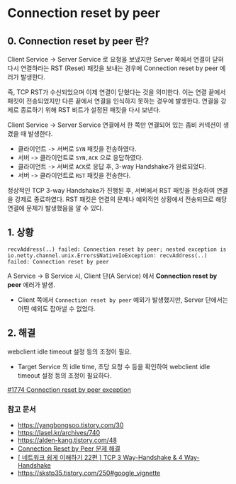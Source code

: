 # **Connection reset by peer**

## 0. Connection reset by peer 란? 

Client Service -> Server Service 로 요청을 보냈지만 Server 쪽에서 연결이 닫혀 다시 연결하라는 RST (Reset) 패킷을 보내는 경우에 Connection reset by peer 에러가 발생한다.

즉, TCP RST가 수신되었으며 이제 연결이 닫혔다는 것을 의미한다. 이는 연결 끝에서 패킷이 전송되었지만 다른 끝에서 연결을 인식하지 못하는 경우에 발생한다. 연결을 강제로 종료하기 위해 RST 비트가 설정된 패킷을 다시 보낸다.

Client Service -> Server Service 연결에서 한 쪽만 연결되어 있는 좀비 커넥션이 생겼을 때 발생한다.

- 클라이언트 -> 서버로 `SYN` 패킷을 전송하였다.
- 서버 -> 클라이언트로 `SYN,ACK` 으로 응답하였다.
- 클라이언트 -> 서버로 `ACK`로 응답 후, 3-way Handshake가 완료되었다.
- 서버 -> 클라이언트로 `RST` 패킷을 전송한다.

정상적인 TCP 3-way Handshake가 진행된 후, 서버에서 RST 패킷을 전송하여 연결을 강제로 종료하였다. RST 패킷은 연결의 문제나 예외적인 상황에서 전송되므로 해당 연결에 문제가 발생했음을 알 수 있다.



## 1. 상황

~~~
recvAddress(..) failed: Connection reset by peer; nested exception is io.netty.channel.unix.Errors$NativeIoException: recvAddress(..) failed: Connection reset by peer
~~~

A Service -> B Service 시, Client 단(A Service) 에서 **Connection reset by peer** 에러가 발생.

- Client 쪽에서 `Connection reset by peer` 예외가 발생했지만, Server 단에서는 어떤 예외도 잡아낼 수 없었다.



## 2. 해결

webclient idle timeout 설정 등의 조정이 필요.

- Target Service 의 idle time, 초당 요청 수 등을 확인하여 webclient idle timeout 설정 등의 조정이 필요하다.

[#1774 Connection reset by peer exception](https://github.com/reactor/reactor-netty/issues/1774)



### 참고 문서

- <https://yangbongsoo.tistory.com/30>
- <https://lasel.kr/archives/740>
- <https://alden-kang.tistory.com/48>
- [Connection Reset by Peer 문제 해결](https://velog.io/@youngerjesus/Connection-Reset-by-Peer-%EB%AC%B8%EC%A0%9C-%ED%95%B4%EA%B2%B0)
- [[ 네트워크 쉽게 이해하기 22편 ] TCP 3 Way-Handshake & 4 Way-Handshake](https://mindnet.tistory.com/entry/%EB%84%A4%ED%8A%B8%EC%9B%8C%ED%81%AC-%EC%89%BD%EA%B2%8C-%EC%9D%B4%ED%95%B4%ED%95%98%EA%B8%B0-22%ED%8E%B8-TCP-3-WayHandshake-4-WayHandshake)
- https://skstp35.tistory.com/250#google_vignette